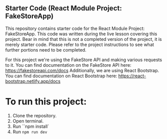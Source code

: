 ## Starter Code (React Module Project: FakeStoreApp)

This repository contains starter code for the React Module Project: FakeStoreApp. This code was written during the live lesson covering this project.
Bear in mind that this is not a completed version of the project, it is merely starter code. Please refer to the project instructions to see what further portions need to be completed.

For this project we're using the FakeStore API and making various requests to it. You can find documentation on the FakeStore API here: https://fakestoreapi.com/docs
Additionally, we are using React Bootstrap. You can find documentation on React Bootstrap here: https://react-bootstrap.netlify.app/docs

# To run this project:
1. Clone the repository.
2. Open terminal.
3. Run ``npm install`
4. Run ``npm run dev``

